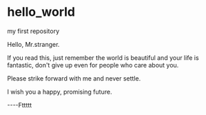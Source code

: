 # hello_world
my first repository

Hello, Mr.stranger.  

If you read this, just remember the world is beautiful and your life is fantastic, don't give up even for people who care about you.    

Please strike forward with me and never settle.   

I wish you a happy, promising future.  
  
----Fttttt
